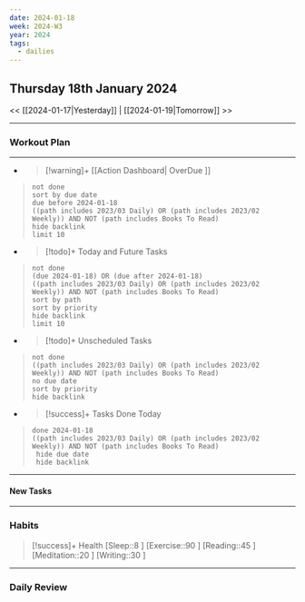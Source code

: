 ```yaml
---
date: 2024-01-18
week: 2024-W3
year: 2024
tags:
  - dailies
---
```

## Thursday 18th January 2024
<< [[2024-01-17|Yesterday]] | [[2024-01-19|Tomorrow]] >>

-----
### Workout Plan



------
- > [!warning]+ [[Action Dashboard| OverDue ]]
> ```tasks
> not done
> sort by due date
> due before 2024-01-18
> ((path includes 2023/03 Daily) OR (path includes 2023/02 Weekly)) AND NOT (path includes Books To Read) 
> hide backlink
> limit 10
> ```

- > [!todo]+ Today and Future Tasks
> ```tasks
> not done
> (due 2024-01-18) OR (due after 2024-01-18)
> ((path includes 2023/03 Daily) OR (path includes 2023/02 Weekly)) AND NOT (path includes Books To Read) 
> sort by path
> sort by priority
> hide backlink
> limit 10
> ```

- > [!todo]+ Unscheduled Tasks  
 > ```tasks  
 > not done  
 > ((path includes 2023/03 Daily) OR (path includes 2023/02 Weekly)) AND NOT (path includes Books To Read) 
> no due date
> sort by priority  
> hide backlink

- > [!success]+ Tasks Done Today
> ```tasks 
> done 2024-01-18
> ((path includes 2023/03 Daily) OR (path includes 2023/02 Weekly)) AND NOT (path includes Books To Read) 
>  hide due date
>  hide backlink

------
#### New Tasks


-----
### Habits
> [!success]+ Health
> [Sleep::8 ]
> [Exercise::90 ]
> [Reading::45 ]
> [Meditation::20 ]
> [Writing::30 ]


-----
### Daily Review


